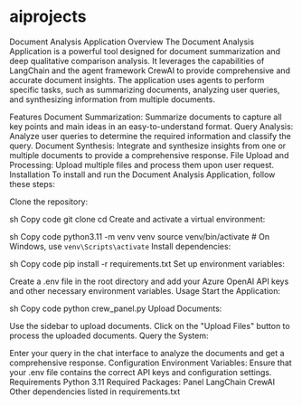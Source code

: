 # aiprojects
Document Analysis Application
Overview
The Document Analysis Application is a powerful tool designed for document summarization and deep qualitative comparison analysis. It leverages the capabilities of LangChain and the agent framework CrewAI to provide comprehensive and accurate document insights. The application uses agents to perform specific tasks, such as summarizing documents, analyzing user queries, and synthesizing information from multiple documents.

Features
Document Summarization: Summarize documents to capture all key points and main ideas in an easy-to-understand format.
Query Analysis: Analyze user queries to determine the required information and classify the query.
Document Synthesis: Integrate and synthesize insights from one or multiple documents to provide a comprehensive response.
File Upload and Processing: Upload multiple files and process them upon user request.
Installation
To install and run the Document Analysis Application, follow these steps:

Clone the repository:

sh
Copy code
git clone <repository-url>
cd <repository-directory>
Create and activate a virtual environment:

sh
Copy code
python3.11 -m venv venv
source venv/bin/activate  # On Windows, use `venv\Scripts\activate`
Install dependencies:

sh
Copy code
pip install -r requirements.txt
Set up environment variables:

Create a .env file in the root directory and add your Azure OpenAI API keys and other necessary environment variables.
Usage
Start the Application:

sh
Copy code
python crew_panel.py
Upload Documents:

Use the sidebar to upload documents.
Click on the "Upload Files" button to process the uploaded documents.
Query the System:

Enter your query in the chat interface to analyze the documents and get a comprehensive response.
Configuration
Environment Variables:
Ensure that your .env file contains the correct API keys and configuration settings.
Requirements
Python 3.11
Required Packages:
Panel
LangChain
CrewAI
Other dependencies listed in requirements.txt
